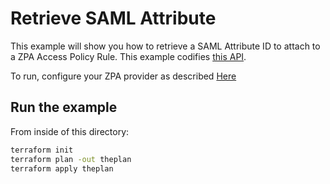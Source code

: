 # Retrieve SAML Attribute

This example will show you how to retrieve a SAML Attribute ID to attach to a ZPA Access Policy Rule.
This example codifies [this API](https://help.zscaler.com/zpa/api-reference#/saml-attr-controller/getAllAttributes).

To run, configure your ZPA provider as described [Here](https://github.com/SecurityGeekIO/terraform-provider-zpa/blob/master/website/docs/index.html.markdown)

## Run the example

From inside of this directory:

```bash
terraform init
terraform plan -out theplan
terraform apply theplan
```
